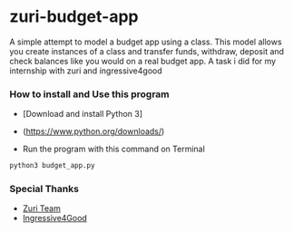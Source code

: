 # zuri-budget-app
A simple attempt to model a budget app using a class. This model allows you create instances of a class and transfer funds, withdraw, deposit and check balances like you would on a real budget app. A task i did for my internship with zuri and ingressive4good

### How to install and Use this program
- [Download and install Python 3]
- (https://www.python.org/downloads/)


- Run the program with this command on Terminal

```sh
python3 budget_app.py
```
### Special Thanks
- [Zuri Team](https://zuri.team/)
- [Ingressive4Good](https://ingressive.org/)
